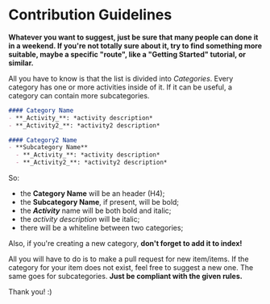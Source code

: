 # Contribution Guidelines

**Whatever you want to suggest, just be sure that many people can done it in a weekend. If you're not totally sure about it, try to find something more suitable, maybe a specific "route", like a "Getting Started" tutorial, or similar.**

All you have to know is that the list is divided into *Categories*. Every category has one or more activities inside of it. If it can be useful, a category can contain more subcategories.

```markdown
#### Category Name
- **_Activity_**: *activity description*
- **_Activity2_**: *activity2 description*

#### Category2 Name
- **Subcategory Name**
  - **_Activity_**: *activity description*
  - **_Activity2_**: *activity2 description*
```

So:

- the **Category Name** will be an header (H4);
- the **Subcategory Name**, if present, will be bold;
- the **_Activity_** name will be both bold and italic;
- the *activity description* will be italic;
- there will be a whiteline between two categories;

Also, if you're creating a new category, **don't forget to add it to index!**

All you will have to do is to make a pull request for new item/items. If the category for your item does not exist, feel free to suggest a new one. The same goes for subcategories. **Just be compliant with the given rules.**

Thank you! :)
